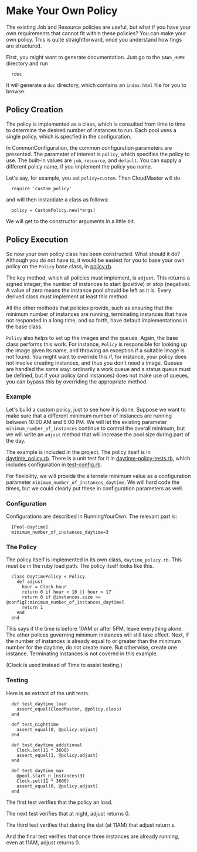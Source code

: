 # Make Your Own Policy #

The existing Job and Resource policies are useful, but what if you have your own requirements that cannot fit within these policies?  You can make your own policy.  This is quite straightforward, once you understand how tings are structured.

First, you might want to generate documentation.  Just go to the `$AWS_HOME` directory and run
```
  rdoc
```
It will generate a `doc` directory, which contains an `index.html` file for you to browse.

## Policy Creation ##

The policy is implemented as a class, which is consulted from time to time to determine the desired number of instances to run.  Each pool uses a single policy, which is specfied in the configuration.

In CommonConfiguration, the common configuration parameters are presented.  The parameter of interest is `policy`, which specifies the policy to use.  The built-in values are `job`, `resource`, and `default`.  You can supply a different policy name, if you implement the policy you name.

Let's say, for example, you set `policy=custom`.  Then CloudMaster will do
```
  require 'custom_policy'
```
and will then instantiate a class as follows:
```
  policy = CustomPolicy.new(*args)
```
We will get to the constructor arguments in a little bit.

## Policy Execution ##
So now your own policy class has been constructed.  What should it do?  Although you do not have to, it would be easiest for you to base your own policy on the `Policy` base class, in [policy.rb](http://code.google.com/p/cloudmaster/source/browse/trunk/app/policy.rb).

The key method, which all policies must implement, is `adjust`.  This returns a signed integer, the number of instances to start (positive) or stop (negative).  A value of zero means the instance pool should be left as it is.  Every derived class must implement at least this method.

All the other methods that policies provide, such as ensuring that the minimum number of instances are running, terminating instances that have not responded in a long time, and so forth, have default implementations in the base class.

`Policy` also helps to set up the images and the queues.  Again, the base class performs this work.  For instance, `Policy` is responsible for looking up the image given its name, and throwing an exception if a suitable image is not found.  You might want to override this if, for instance, your policy does not involve creating instances, and thus you don't need a image.  Queues are handled the same way: ordinarily a work queue and a status queue must be defined, but if your policy (and instances) does not make use of queues, you can bypass this by overriding the appropriate method.

### Example ###
Let's build a custom policy, just to see how it is done.  Suppose we want to make sure that a different minimum number of instances are running between 10:00 AM and 5:00 PM.  We will let the existing parameter `minimum_number_of_instances` continue to control the overall minimum, but we will write an `adjust` method that will increase the pool size during part of the day.

The example is included in the project.  The policy itself is in [daytime\_policy.rb](http://code.google.com/p/cloudmaster/source/browse/trunk/app/daytime_policy.rb).  There is a unit test for it in [daytime-policy-tests.rb](http://code.google.com/p/cloudmaster/source/browse/trunk/test/daytime-policy-tests.rb), which includes configuration in [test-config.rb](http://code.google.com/p/cloudmaster/source/browse/trunk/test/test-config.rb).

For flexibility, we will provide the alternate minimum value as a configuration parameter `minimum_number_of_instances_daytime`.  We will hard code the times, but we could clearly put these in configuration parameters as well.

### Configuration ###
Configurations are described in RunningYourOwn.  The relevant part is:
```
  [Pool-daytime]
  minimum_number_of_instances_daytime=3
```


### The Policy ###
The policy itself is implemented in its own class, `daytime_policy.rb`.  This must be in the ruby load path.  The policy itself looks like this.

```
  class DaytimePolicy < Policy
    def adjust
      hour = Clock.hour
      return 0 if hour < 10 || hour > 17
      return 0 if @instances.size >= @config[:minimum_number_of_instances_daytime]
      return 1
    end
  end
```
This says if the time is before 10AM or after 5PM, leave everything alone.  The other polices governing minimum instances will still take effect.  Next, if the number of instances is already equal to or greater than the minimum number for the daytime, do not create more.  But otherwise, create one instance.  Terminating instances is not covered in this example.

(Clock is used instead of Time to assist testing.)


### Testing ###
Here is an extract of the unit tests.
```
  def test_daytime_load
    assert_equal(CloudMaster, @policy.class)
  end

  def test_nighttime
    assert_equal(0, @policy.adjust)
  end

  def test_daytime_additional
    Clock.set(11 * 3600)
    assert_equal(1, @policy.adjust)
  end

  def test_daytime_max
    @pool.start_n_instances(3)
    Clock.set(11 * 3600)
    assert_equal(0, @policy.adjust)
  end
```
The first test verifies that the policy an load.

The next test verifies that at night, adjust returns 0.

The third test verifies that during the dat (at 11AM) that adjust return s.

And the final test verifies that once three instances are already running, even at 11AM, adjust returns 0.